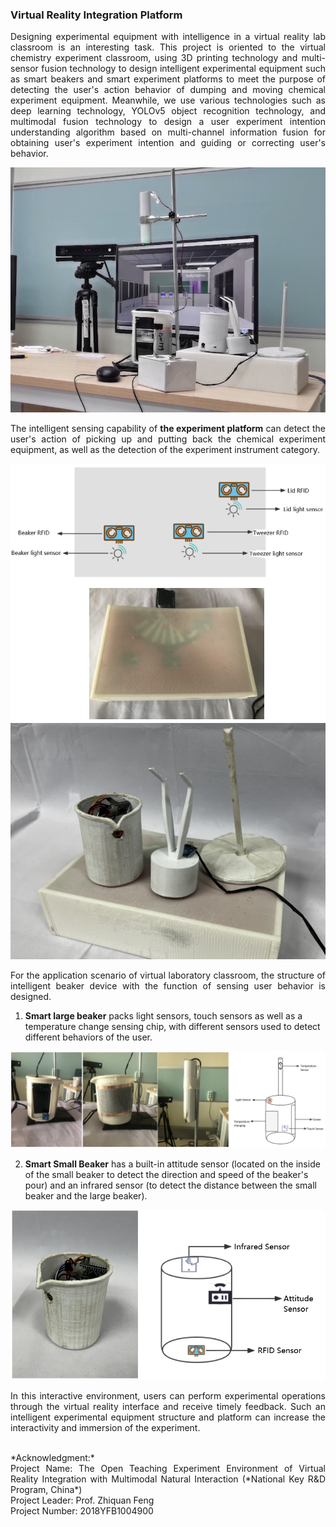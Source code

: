 <h3>Virtual Reality Integration Platform</h3>

<p style="text-align:justify">Designing experimental equipment with intelligence in a virtual reality lab classroom is an interesting task. This project is oriented to the virtual chemistry experiment classroom, using 3D printing technology and multi-sensor fusion technology to design intelligent experimental equipment such as smart beakers and smart experiment platforms to meet the purpose of detecting the user's action behavior of dumping and moving chemical experiment equipment. Meanwhile, we use various technologies such as deep learning technology, YOLOv5 object recognition technology, and multimodal fusion technology to design a user experiment intention understanding algorithm based on multi-channel information fusion for obtaining user's experiment intention and guiding or correcting user's behavior.</p>

<img src="/assets/img/vrip03.png">

<p style="text-align:justify">The intelligent sensing capability of <b>the experiment platform</b> can detect the user's action of picking up and putting back the chemical experiment equipment, as well as the detection of the experiment instrument category.</p>

<img src="/assets/img/vrip04.png">

<img src="/assets/img/vrip01.png">

<p style="text-align:justify">For the application scenario of virtual laboratory classroom, the structure of intelligent beaker device with the function of sensing user behavior is designed.</p>

1. **Smart large beaker** packs light sensors, touch sensors as well as a temperature change sensing chip, with different sensors used to detect different behaviors of the user.


<img src="/assets/img/vrip05.png">


2. **Smart Small Beaker** has a built-in attitude sensor (located on the inside of the small beaker to detect the direction and speed of the beaker's pour) and an infrared sensor (to detect the distance between the small beaker and the large beaker).

<img src="/assets/img/vrip06.png">

<p style="text-align:justify">In this interactive environment, users can perform experimental operations through the virtual reality interface and receive timely feedback. Such an intelligent experimental equipment structure and platform can increase the interactivity and immersion of the experiment.</p>


<br>
*Acknowledgment:*<br>
<div style="text-align:justify">Project Name: The Open Teaching Experiment Environment of Virtual Reality Integration with Multimodal Natural Interaction (*National Key R&D Program, China*)<br>Project Leader: Prof. Zhiquan Feng<br>Project Number: 2018YFB1004900</div>


